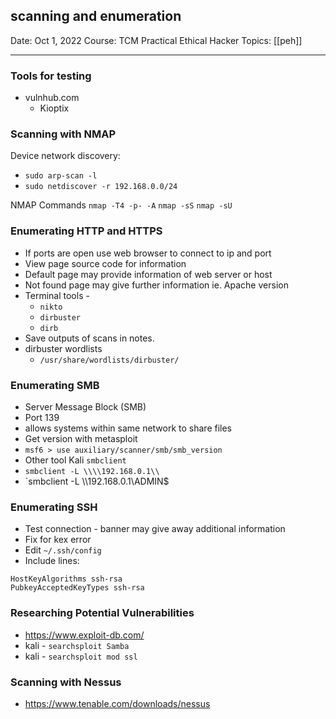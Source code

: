 ## scanning and enumeration

Date:  Oct 1, 2022
Course:  TCM Practical Ethical Hacker
Topics: [[peh]]  

---
### Tools for testing
- vulnhub.com
	- Kioptix

### Scanning with NMAP

Device network discovery: 
- `sudo arp-scan -l`
- `sudo netdiscover -r 192.168.0.0/24`

NMAP Commands
`nmap -T4 -p- -A`
`nmap -sS`
`nmap -sU`

### Enumerating HTTP and HTTPS

- If ports are open use web browser to connect to ip and port
- View page source code for information
- Default page may provide information of web server or host
- Not found page may give further information ie. Apache version
- Terminal tools - 
	- `nikto`
	- `dirbuster`
	- `dirb`
- Save outputs of scans in notes.
- dirbuster wordlists
	- `/usr/share/wordlists/dirbuster/`

### Enumerating SMB

- Server Message Block (SMB)
- Port 139
- allows systems within same network to share files
- Get version with metasploit
- `msf6 > use auxiliary/scanner/smb/smb_version`
- Other tool Kali `smbclient`
- `smbclient -L \\\\192.168.0.1\\`
- `smbclient -L \\\\192.168.0.1\\ADMIN$

### Enumerating SSH
- Test connection - banner may give away additional information
- Fix for kex error 
- Edit `~/.ssh/config`
- Include lines:
```shell
HostKeyAlgorithms ssh-rsa
PubkeyAcceptedKeyTypes ssh-rsa
```

### Researching Potential Vulnerabilities
- https://www.exploit-db.com/
- kali - `searchsploit Samba`
- kali - `searchsploit mod ssl`

### Scanning with Nessus
- https://www.tenable.com/downloads/nessus